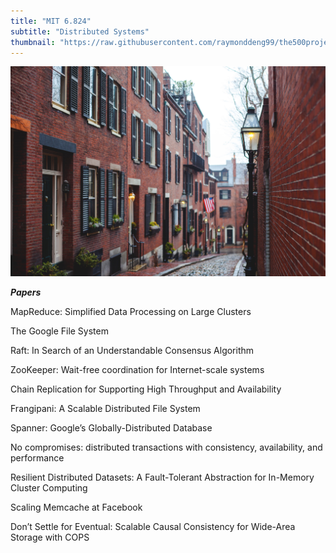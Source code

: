 ```yaml
---
title: "MIT 6.824"
subtitle: "Distributed Systems"
thumbnail: "https://raw.githubusercontent.com/raymonddeng99/the500project/master/app/assets/mit.jpeg"
---
```


![](https://raw.githubusercontent.com/raymonddeng99/the500project/master/app/assets/boston.jpg)

_**Papers**_

MapReduce: Simplified Data Processing on Large Clusters

The Google File System

Raft: In Search of an Understandable Consensus Algorithm

ZooKeeper: Wait-free coordination for Internet-scale systems

Chain Replication for Supporting High Throughput and Availability

Frangipani: A Scalable Distributed File System

Spanner: Google’s Globally-Distributed Database

No compromises: distributed transactions with consistency, availability, and performance

Resilient Distributed Datasets: A Fault-Tolerant Abstraction for In-Memory Cluster Computing

Scaling Memcache at Facebook

Don’t Settle for Eventual: Scalable Causal Consistency for Wide-Area Storage with COPS